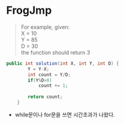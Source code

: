 # FrogJmp
> For example, given:   
  X = 10   
  Y = 85   
  D = 30   
the function should return 3   
   
   
```java
public int solution(int X, int Y, int D) {
        Y = Y-X;
        int count = Y/D;
        if(Y%D>0)
            count += 1;
            
        return count;
    }
```	
   
* while문이나 for문을 쓰면 시간초과가 나왔다.